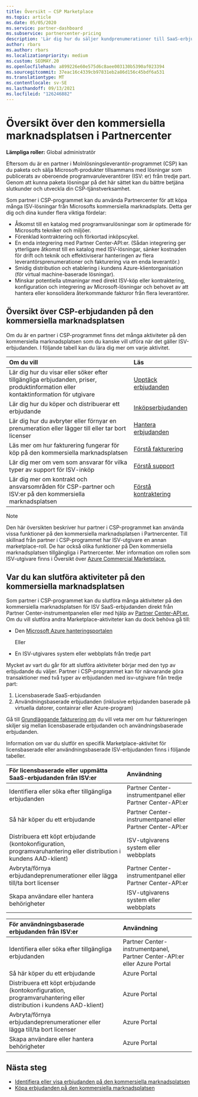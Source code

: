 ```yaml
---
title: Översikt – CSP Marketplace
ms.topic: article
ms.date: 05/05/2020
ms.service: partner-dashboard
ms.subservice: partnercenter-pricing
description: 'Lär dig hur du säljer kundprenumerationer till SaaS-erbjudanden (Programvara som en tjänst) från oberoende programvaruleverantörer (ISV: er) på marknadsplatsen.'
author: rbars
ms.author: rbars
ms.localizationpriority: medium
ms.custom: SEOMAY.20
ms.openlocfilehash: a899226e60e575d6c8aee003130b5390af023394
ms.sourcegitcommit: 37eac16c4339cb97831eb2a86d156c45bdf6a531
ms.translationtype: MT
ms.contentlocale: sv-SE
ms.lasthandoff: 09/13/2021
ms.locfileid: "126246882"
---
```

# <a name="overview-of-the-commercial-marketplace-in-partner-center"></a>Översikt över den kommersiella marknadsplatsen i Partnercenter

**Lämpliga roller:** Global administratör

Eftersom du är en partner i Molnlösningsleverantör-programmet (CSP) kan du paketa och sälja Microsoft-produkter tillsammans med lösningar som publicerats av oberoende programvaruleverantörer (ISV: er) från tredje part. Genom att kunna paketa lösningar på det här sättet kan du bättre betjäna slutkunder och utveckla din CSP-tjänstverksamhet.

Som partner i CSP-programmet kan du använda Partnercenter för att köpa många ISV-lösningar från Microsofts kommersiella marknadsplats. Detta ger dig och dina kunder flera viktiga fördelar:

- Åtkomst till en katalog med programvarulösningar som är optimerade för Microsofts tekniker och miljöer.
- Förenklad kontraktering och förkortad inköpscykel.
- En enda integrering med Partner Center-API:er. (Sådan integrering ger ytterligare åtkomst till en katalog med ISV-lösningar, sänker kostnaden för drift och teknik och effektiviserar hanteringen av flera leverantörsprenumerationer och fakturering via en enda leverantör.)
- Smidig distribution och etablering i kundens Azure-klientorganisation (för virtual machine-baserade lösningar).
- Minskar potentiella utmaningar med direkt ISV-köp eller kontraktering, konfiguration och integrering av Microsoft-lösningar och behovet av att hantera eller konsolidera återkommande fakturor från flera leverantörer.

## <a name="overview-of-csp-offers-in-the-commercial-marketplace"></a>Översikt över CSP-erbjudanden på den kommersiella marknadsplatsen

Om du är en partner i CSP-programmet finns det många aktiviteter på den kommersiella marknadsplatsen som du kanske vill utföra när det gäller ISV-erbjudanden. I följande tabell kan du lära dig mer om varje aktivitet.

|**Om du vill**  |**Läs**   |
|:------------------------------------|:------------------|
|Lär dig hur du visar eller söker efter tillgängliga erbjudanden, priser, produktinformation eller kontaktinformation för utgivare | [Upptäck erbjudanden](csp-commercial-marketplace-discover.md) | 
|Lär dig hur du köper och distribuerar ett erbjudande   | [Inköpserbjudanden](csp-commercial-marketplace-purchase.md)   | 
|Lär dig hur du avbryter eller förnyar en prenumeration eller lägger till eller tar bort licenser  | [Hantera erbjudanden](csp-commercial-marketplace-manage.md) |
|Läs mer om hur fakturering fungerar för köp på den kommersiella marknadsplatsen | [Förstå fakturering](csp-commercial-marketplace-billing.md) |
|Lär dig mer om vem som ansvarar för vilka typer av support för ISV-inköp | [Förstå support](csp-commercial-marketplace-support.md) |
|Lär dig mer om kontrakt och ansvarsområden för CSP-partner och ISV:er på den kommersiella marknadsplatsen | [Förstå kontraktering](csp-commercial-marketplace-contracting.md) |

> [!NOTE]
> Den här översikten beskriver hur partner i CSP-programmet kan använda vissa funktioner på den kommersiella marknadsplatsen i Partnercenter. Till skillnad från partner i CSP-programmet har ISV-utgivare en annan marketplace-roll. De har också olika funktioner på Den kommersiella marknadsplatsen tillgängliga i Partnercenter. Mer information om rollen som ISV-utgivare finns i Översikt över [Azure Commercial Marketplace.](/azure/marketplace/partner-center-portal/commercial-marketplace-overview)

## <a name="where-to-complete-commercial-marketplace-activities"></a>Var du kan slutföra aktiviteter på den kommersiella marknadsplatsen

Som partner i CSP-programmet kan du slutföra många aktiviteter på den kommersiella marknadsplatsen [](https://partner.microsoft.com/dashboard) för ISV SaaS-erbjudanden direkt från Partner Center-instrumentpanelen eller med hjälp av [Partner Center-API:er.](/partner-center/develop/) Om du vill slutföra andra Marketplace-aktiviteter kan du dock behöva gå till:

- Den [Microsoft Azure hanteringsportalen](https://portal.azure.com/)

    Eller

- En ISV-utgivares system eller webbplats från tredje part

Mycket av vart du går för att slutföra aktiviteter börjar med den typ av erbjudande du väljer. Partner i CSP-programmet kan för närvarande göra transaktioner med två typer av erbjudanden med isv-utgivare från tredje part:

1. Licensbaserade SaaS-erbjudanden  
2. Användningsbaserade erbjudanden (inklusive erbjudanden baserade på virtuella datorer, containrar eller Azure-program)

Gå till [Grundläggande fakturering om](billing-basics.md) du vill veta mer om hur faktureringen skiljer sig mellan licensbaserade erbjudanden och användningsbaserade erbjudanden.  

Information om var du slutför en specifik Marketplace-aktivitet för licensbaserade eller användningsbaserade ISV-erbjudanden finns i följande tabeller.

|**För licensbaserade eller uppmätta SaaS-erbjudanden från ISV:er**  |**Användning**  |
|:------------------------------------|:------------------|
|Identifiera eller söka efter tillgängliga erbjudanden  | Partner Center-instrumentpanel eller Partner Center-API:er  |
|Så här köper du ett erbjudande  | Partner Center-instrumentpanel eller Partner Center-API:er  |
|Distribuera ett köpt erbjudande (kontokonfiguration, programvaruhantering eller distribution i kundens AAD-klient)  | ISV-utgivarens system eller webbplats  |
|Avbryta/förnya erbjudandeprenumerationer eller lägga till/ta bort licenser | Partner Center-instrumentpanel eller Partner Center-API:er  |
|Skapa användare eller hantera behörigheter  | ISV-utgivarens system eller webbplats  |

|**För användningsbaserade erbjudanden från ISV:er**  |**Användning**  |
|:------------------------------------|:------------------|
|Identifiera eller söka efter tillgängliga erbjudanden  | Partner Center-instrumentpanel, Partner Center-API:er eller Azure Portal  |
|Så här köper du ett erbjudande  | Azure Portal  |
|Distribuera ett köpt erbjudande (kontokonfiguration, programvaruhantering eller distribution i kundens AAD-klient)  | Azure Portal  |
|Avbryta/förnya erbjudandeprenumerationer eller lägga till/ta bort licenser | Azure Portal  |
|Skapa användare eller hantera behörigheter  | Azure Portal  |

## <a name="next-steps"></a>Nästa steg

- [Identifiera eller visa erbjudanden på den kommersiella marknadsplatsen](csp-commercial-marketplace-discover.md)
- [Köpa erbjudanden på den kommersiella marknadsplatsen](csp-commercial-marketplace-purchase.md)
